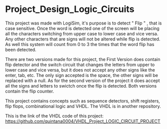 # Project_Design_Logic_Circuits

This project was made with LogiSim, it's purpose is to detect " Flip " , that is case sensitive. Once the word is detected one of the screen will be placing all the characters switching  from upper case to lower case and vice versa. Any other characters that are signs will not be altered while flip is detected. As well this system will count from 0 to 3 the times that the word flip has been detected. 

There are two versions made for this project, the First Version does contain flip detector and the switch circuit that changes the letters from upper to lower case and vice versa, but it does not accept any other signs like the enter, tab, etc. The only sign accepted is the space, the other signs will be replaced with a null. As for the second version of the project it does accept all the signs and letters to swictch once the flip is detected. Both versions contain the flip counter. 

This project contains concepts such as sequence detectors, shift registers, flip flops, combinational logic and VHDL. The VHDL is in another repository. 

This is the link of the VHDL code of this project:
https://github.com/quintana0004/VHDL_Project_LOGIC_CIRCUIT_PROJECT
